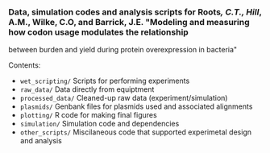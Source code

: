 ### Data, simulation codes and analysis scripts for Roots<sup>*</sup>, C.T., Hill<sup>*</sup>, A.M., Wilke, C.O, and Barrick, J.E. "Modeling and measuring how codon usage modulates the relationship
between burden and yield during protein overexpression in bacteria"

Contents:
- `wet_scripting/` Scripts for performing experiments
- `raw_data/` Data directly from equiptment
- `processed_data/` Cleaned-up raw data (experiment/simulation)
- `plasmids/` Genbank files for plasmids used and associated alignments
- `plotting/` R code for making final figures
- `simulation/` Simulation code and dependencies
- `other_scripts/` Miscilaneous code that supported experimetal design and analysis
